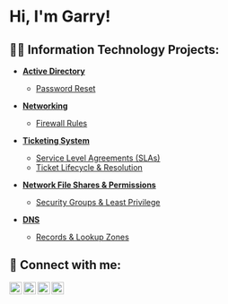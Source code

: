 <h1>Hi, I'm Garry! <br/></h1>

<h2>👨‍💻 Information Technology Projects:</h2>

- <b>[Active Directory](https://github.com/garrynwong/active-directory)</b>
  - [Password Reset](https://github.com/garrynwong/Password-Reset)
 
- <b>[Networking](https://github.com/garrynwong/networking)</b>
  - [Firewall Rules](https://github.com/garrynwong/Firewall-Rules)
 
- <b>[Ticketing System](https://github.com/garrynwong/ticketing-system)</b>
  - [Service Level Agreements (SLAs)](https://github.com/garrynwong/Service-Level-Agreements-SLAs-)
  - [Ticket Lifecycle & Resolution](https://github.com/garrynwong/ticket-lifecycle-and-resolution)
 
- <b>[Network File Shares & Permissions](https://github.com/garrynwong/Network-File-Shares-Permissions)</b>
  - [Security Groups & Least Privilege](https://github.com/garrynwong/Security-Groups-Least-Privilege)
 
- <b>[DNS](https://github.com/garrynwong/DNS)</b>
  - [Records & Lookup Zones](https://github.com/garrynwong/Records-Lookup-Zones)

<h2> 🤳 Connect with me:</h2>

[<img align="left" alt="JoshMadakor | YouTube" width="22px" src="https://cdn.jsdelivr.net/npm/simple-icons@v3/icons/youtube.svg" />][youtube]
[<img align="left" alt="JoshMadakor | Twitter" width="22px" src="https://cdn.jsdelivr.net/npm/simple-icons@v3/icons/twitter.svg" />][twitter]
[<img align="left" alt="JoshMadakor | LinkedIn" width="22px" src="https://cdn.jsdelivr.net/npm/simple-icons@v3/icons/linkedin.svg" />][linkedin]
[<img align="left" alt="JoshMadakor | Instagram" width="22px" src="https://cdn.jsdelivr.net/npm/simple-icons@v3/icons/instagram.svg" />][instagram]

[twitter]: https://twitter.com/
[youtube]: https://www.youtube.com/
[instagram]: https://www.instagram.com
[linkedin]: https://linkedin.com

<!--
**joshmadakor1/joshmadakor1** is a ✨ _special_ ✨ repository because its `README.md` (this file) appears on your GitHub profile.

Here are some ideas to get you started:

- 🔭 I’m currently working on ...
- 🌱 I’m currently learning ...
- 👯 I’m looking to collaborate on ...
- 🤔 I’m looking for help with ...
- 💬 Ask me about ...
- 📫 How to reach me: ...
- 😄 Pronouns: ...
- ⚡ Fun fact: ...
-->
